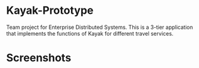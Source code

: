 # Kayak-Prototype
Team project for Enterprise Distributed Systems. This is a 3-tier application that implements the functions of Kayak for different travel services. 

# Screenshots
